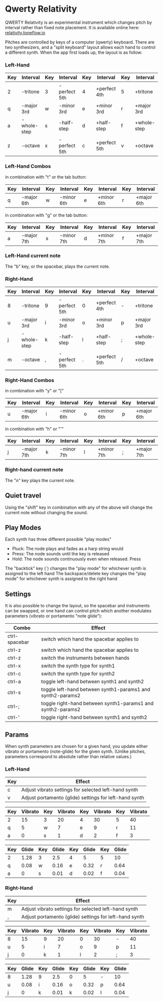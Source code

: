 # Qwerty Relativity

QWERTY Relativity is an experimental instrument which changes pitch by interval 
rather than fixed note placement. It is available online here:
[relativity.toneflow.io](https://relativity.toneflow.io)

Pitches are controlled by keys of a computer (qwerty) keyboard. 
There are two synthesizers, and a "split keyboard" layout 
allows each hand to control a different synth. 
When the app first loads up, the layout is as follow:

### Left-Hand

| Key | Interval       | Key | Interval       | Key | Interval       | Key | Interval      |
|-----|----------------|-----|----------------|-----|----------------|-----|---------------|
| 2   | -tritone      | 3   | -perfect 5th  | 4   | +perfect 4th  | 5   | +tritone     |
| q   | -major 3rd    | w   | -minor 3rd    | e   | +minor 3rd    | r   | +major 3rd   |
| a   | -whole-step   | s   | -half-step    | d   | +half-step    | f   | +whole-step  |
| z   | -octave       | x   | -perfect 5th  | c   | +perfect 5th  | v   | +octave      |

### Left-Hand Combos
in combination with "t" or the tab button:  

| Key | Interval      | Key | Interval      | Key | Interval      | Key | Interval      |
|-----|---------------|-----|---------------|-----|---------------|-----|---------------|
| q   | -major 6th   | w   | -minor 6th   | e   | +minor 6th   | r   | +major 6th   |

in combination with "g" or the tab button:  

| Key | Interval      | Key | Interval      | Key | Interval      | Key | Interval      |
|-----|---------------|-----|---------------|-----|---------------|-----|---------------|
| a   | -major 7th   | s   | -minor 7th   | d   | +minor 7th   | f   | +major 7th   |

### Left-Hand current note
The "b" key, or the spacebar, plays the current note.


### Right-Hand

| Key | Interval       | Key | Interval       | Key | Interval       | Key | Interval      |
|-----|----------------|-----|----------------|-----|----------------|-----|---------------|
| 8   | -tritone      | 9   | -perfect 5th  | 0   | +perfect 4th  | -   | +tritone     |
| u   | -major 3rd    | i   | -minor 3rd    | o   | +minor 3rd    | p   | +major 3rd   |
| j   | -whole-step   | k   | -half-step    | l   | +half-step    | ;   | +whole-step  |
| m   | -octave       | ,   | -perfect 5th  | .   | +perfect 5th  | /   | +octave      |

### Right-Hand Combos
in combination with "y" or "["

| Key | Interval      | Key | Interval      | Key | Interval      | Key | Interval      |
|-----|---------------|-----|---------------|-----|---------------|-----|---------------|
| u   | -major 6th   | i   | -minor 6th   | o   | +minor 6th   | p   | +major 6th   |

in combination with "h" or "'"

| Key | Interval      | Key | Interval      | Key | Interval      | Key | Interval      |
|-----|---------------|-----|---------------|-----|---------------|-----|---------------|
| j   | -major 7th   | k   | -minor 7th   | l   | +minor 7th   | ;   | +major 7th   |

### Right-hand current note
The "n" key plays the current note.

## Quiet travel
Using the "shift" key in combination with any of the above 
will change the current note without changing the sound.

## Play Modes
Each synth has three different possible "play modes"
- Pluck: The node plays and fades as a harp string would
- Press: The node sounds until the key is released
- Hold: The node sounds continuously even when released. Press 

The "backtick" key (`) changes the "play mode" for whichever synth is assigned to the left hand
The backspace/delete key changes the "play mode" for whichever synth is assigned to the right hand

## Settings
It is also possible to change the layout, so the spacebar and instruments can be swapped,
or one hand can control pitch which another modulates parameters
(vibrato or portamento "note glide"):

| Combo    | Effect 
|----------|----------------
| ctrl-spacebar| switch which hand the spacebar applies to      |
| ctrl-z       | switch which hand the spacebar applies to      |
| ctrl-z       | switch the instruments between hands    |
| ctrl-x       | switch the synth type for synth1   |
| ctrl-c       | switch the synth type for synth2   |
| ctrl-a       | toggle left-hand between synth1 and synth2   |
| ctrl-s       | toggle left-hand between synth1-params1 and synth2-params2   |
| ctrl-;       | toggle right-hand between synth1-params1 and synth2-params2   |
| ctrl-'       | toggle right-hand between synth1 and synth2   |





## Params

When synth parameters are chosen for a given hand,
you update either vibrato or portamento (note-glide) for the given synth.
(Unlike pitches, parameters correspond to absolute rather than relative values.)

### Left-Hand

| Key    | Effect
|----------|----------------
|  c  |  Adjust vibrato settings for selected left-hand synth      |
|  v  |  Adjust portamento (glide) settings for left-hand synth  |

| Key | Vibrato | Key | Vibrato | Key | Vibrato | Key | Vibrato |
|-----|---------|-----|---------|-----|---------|-----|---------|
| 2   | 15      | 3   | 20 | 4   | 30 | 5   | 40     |
| q   | 5    | w   | 7    | e   | 9    | r   | 11   |
| a   | 0   | s   | 1    | d   | 2    | f   | 3  |

| Key | Glide | Key | Glide | Key | Glide | Key | Glide |
|-----|-------|-----|-------|-----|-------|-----|-------|
| 2   | 1.28  | 3   | 2.5 | 4   | 5 | 5   | 10     |
| q   | 0.08    | w   | 0.16    | e   | 0.32    | r   | 0.64   |
| a   | 0   | s   | 0.01    | d   | 0.02    | f   | 0.04  |

### Right-Hand

| Key    | Effect
|----------|----------------
|  m  |  Adjust vibrato settings for selected left-hand synth      |
|  ,  |  Adjust portamento (glide) settings for left-hand synth  |

| Key | Vibrato | Key | Vibrato | Key | Vibrato | Key | Vibrato |
|-----|---------|-----|---------|-----|---------|-----|---------|
| 8   | 15      | 9   | 20 | 0   | 30 | -   | 40     |
| u   | 5    | i   | 7    | o   | 9    | p   | 11   |
| j   | 0   | k   | 1    | l   | 2    | ;   | 3  |

| Key | Glide | Key | Glide | Key | Glide | Key | Glide |
|-----|-------|-----|-------|-----|-------|-----|-------|
| 8   | 1.28  | 9   | 2.5 | 0   | 5 | -   | 10     |
| u   | 0.08    | i   | 0.16    | o   | 0.32    | p   | 0.64   |
| j   | 0   | k   | 0.01    | k   | 0.02    | l   | 0.04  |
